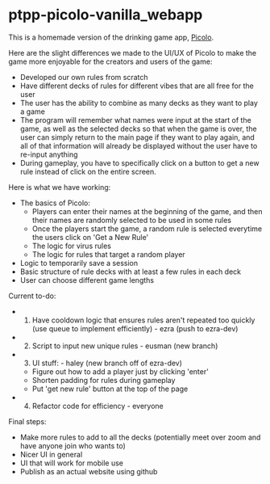 # ptpp-picolo-vanilla_webapp

This is a homemade version of the drinking game app, [Picolo](https://play.google.com/store/apps/details?id=com.picolo.android&hl=en_US&gl=US).

Here are the slight differences we made to the UI/UX of Picolo to make the game more enjoyable for the creators and users of the game:
* Developed our own rules from scratch
* Have different decks of rules for different vibes that are all free for the user
* The user has the ability to combine as many decks as they want to play a game
* The program will remember what names were input at the start of the game, as well as the selected decks so that when the game is over, the user can simply return to the main page if they want to play again, and all of that information will already be displayed without the user have to re-input anything
* During gameplay, you have to specifically click on a button to get a new rule instead of click on the entire screen.

Here is what we have working:
* The basics of Picolo:
  * Players can enter their names at the beginning of the game, and then their names are randomly selected to be used in some rules
  * Once the players start the game, a random rule is selected everytime the users click on 'Get a New Rule'
  * The logic for virus rules
  * The logic for rules that target a random player
* Logic to temporarily save a session
* Basic structure of rule decks with at least a few rules in each deck
* User can choose different game lengths

Current to-do:
* 1. Have cooldown logic that ensures rules aren't repeated too quickly (use queue to implement efficiently) - ezra (push to ezra-dev)
* 2. Script to input new unique rules - eusman (new branch)
* 3. UI stuff: - haley (new branch off of ezra-dev)
  * Figure out how to add a player just by clicking 'enter'
  * Shorten padding for rules during gameplay
  * Put 'get new rule' button at the top of the page
* 4. Refactor code for efficiency - everyone

Final steps:
* Make more rules to add to all the decks (potentially meet over zoom and have anyone join who wants to)
* Nicer UI in general
* UI that will work for mobile use
* Publish as an actual website using github
